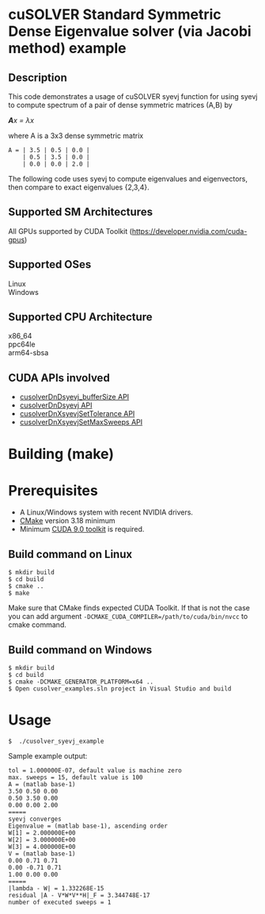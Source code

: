 # cuSOLVER Standard Symmetric Dense Eigenvalue solver (via Jacobi method) example

## Description

This code demonstrates a usage of cuSOLVER syevj  function for using syevj  to compute spectrum of a pair of dense symmetric matrices (A,B) by

_**A**x = &lambda;x_

where A is a 3x3 dense symmetric matrix
```
A = | 3.5 | 0.5 | 0.0 |
    | 0.5 | 3.5 | 0.0 |
    | 0.0 | 0.0 | 2.0 |
```

The following code uses syevj to compute eigenvalues and eigenvectors, then compare to exact eigenvalues {2,3,4}.

## Supported SM Architectures

All GPUs supported by CUDA Toolkit (https://developer.nvidia.com/cuda-gpus)  

## Supported OSes

Linux  
Windows

## Supported CPU Architecture

x86_64  
ppc64le  
arm64-sbsa

## CUDA APIs involved
- [cusolverDnDsyevj_bufferSize API](https://docs.nvidia.com/cuda/cusolver/index.html#cuSolverDN-lt-t-gt-syevj)
- [cusolverDnDsyevj API](https://docs.nvidia.com/cuda/cusolver/index.html#cuSolverDN-lt-t-gt-syevj)
- [cusolverDnXsyevjSetTolerance API](https://docs.nvidia.com/cuda/cusolver/index.html#cusolverDnXgesvdjSetTolerance)
- [cusolverDnXsyevjSetMaxSweeps API](https://docs.nvidia.com/cuda/cusolver/index.html#cusolverDnXgesvdjSetMaxSweeps)

# Building (make)

# Prerequisites
- A Linux/Windows system with recent NVIDIA drivers.
- [CMake](https://cmake.org/download) version 3.18 minimum
- Minimum [CUDA 9.0 toolkit](https://developer.nvidia.com/cuda-downloads) is required.

## Build command on Linux
```
$ mkdir build
$ cd build
$ cmake ..
$ make
```
Make sure that CMake finds expected CUDA Toolkit. If that is not the case you can add argument `-DCMAKE_CUDA_COMPILER=/path/to/cuda/bin/nvcc` to cmake command.

## Build command on Windows
```
$ mkdir build
$ cd build
$ cmake -DCMAKE_GENERATOR_PLATFORM=x64 ..
$ Open cusolver_examples.sln project in Visual Studio and build
```

# Usage
```
$  ./cusolver_syevj_example
```

Sample example output:

```
tol = 1.000000E-07, default value is machine zero
max. sweeps = 15, default value is 100
A = (matlab base-1)
3.50 0.50 0.00
0.50 3.50 0.00
0.00 0.00 2.00
=====
syevj converges
Eigenvalue = (matlab base-1), ascending order
W[1] = 2.000000E+00
W[2] = 3.000000E+00
W[3] = 4.000000E+00
V = (matlab base-1)
0.00 0.71 0.71
0.00 -0.71 0.71
1.00 0.00 0.00
=====
|lambda - W| = 1.332268E-15
residual |A - V*W*V**H|_F = 3.344748E-17
number of executed sweeps = 1
```
